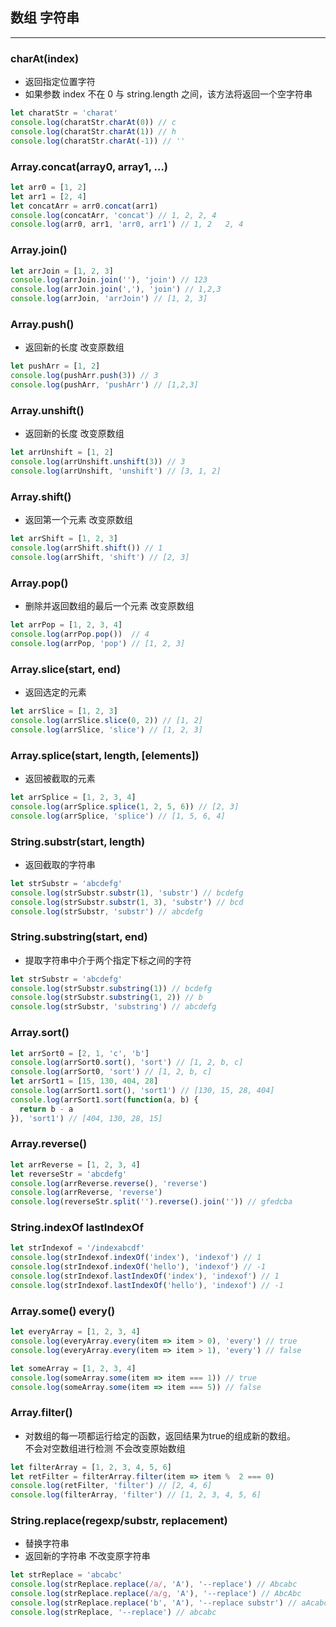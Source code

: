 ## 数组 字符串
---
### charAt(index)
* 返回指定位置字符
* 如果参数 index 不在 0 与 string.length 之间，该方法将返回一个空字符串
```js
let charatStr = 'charat'
console.log(charatStr.charAt(0)) // c
console.log(charatStr.charAt(1)) // h
console.log(charatStr.charAt(-1)) // ''
```

### Array.concat(array0, array1, ...)
```js
let arr0 = [1, 2]
let arr1 = [2, 4]
let concatArr = arr0.concat(arr1)
console.log(concatArr, 'concat') // 1, 2, 2, 4
console.log(arr0, arr1, 'arr0, arr1') // 1, 2   2, 4
```

### Array.join()
```js
let arrJoin = [1, 2, 3]
console.log(arrJoin.join(''), 'join') // 123
console.log(arrJoin.join(','), 'join') // 1,2,3
console.log(arrJoin, 'arrJoin') // [1, 2, 3]
```

### Array.push() 
* 返回新的长度 改变原数组
```js
let pushArr = [1, 2]
console.log(pushArr.push(3)) // 3
console.log(pushArr, 'pushArr') // [1,2,3]
```

### Array.unshift()
* 返回新的长度 改变原数组
```js
let arrUnshift = [1, 2]
console.log(arrUnshift.unshift(3)) // 3
console.log(arrUnshift, 'unshift') // [3, 1, 2]
```

### Array.shift()
* 返回第一个元素 改变原数组
```js
let arrShift = [1, 2, 3]
console.log(arrShift.shift()) // 1
console.log(arrShift, 'shift') // [2, 3]
```

### Array.pop()
* 删除并返回数组的最后一个元素 改变原数组
```js
let arrPop = [1, 2, 3, 4]
console.log(arrPop.pop())  // 4
console.log(arrPop, 'pop') // [1, 2, 3]
```

### Array.slice(start, end)
* 返回选定的元素
```js 
let arrSlice = [1, 2, 3]
console.log(arrSlice.slice(0, 2)) // [1, 2]
console.log(arrSlice, 'slice') // [1, 2, 3]
```

### Array.splice(start, length, [elements])
* 返回被截取的元素 
```js 
let arrSplice = [1, 2, 3, 4]
console.log(arrSplice.splice(1, 2, 5, 6)) // [2, 3]
console.log(arrSplice, 'splice') // [1, 5, 6, 4]
```

### String.substr(start, length)
* 返回截取的字符串
```js
let strSubstr = 'abcdefg'
console.log(strSubstr.substr(1), 'substr') // bcdefg 
console.log(strSubstr.substr(1, 3), 'substr') // bcd 
console.log(strSubstr, 'substr') // abcdefg
```

### String.substring(start, end)
* 提取字符串中介于两个指定下标之间的字符
```js 
let strSubstr = 'abcdefg'
console.log(strSubstr.substring(1)) // bcdefg
console.log(strSubstr.substring(1, 2)) // b
console.log(strSubstr, 'substring') // abcdefg
```

### Array.sort()
```js
let arrSort0 = [2, 1, 'c', 'b']
console.log(arrSort0.sort(), 'sort') // [1, 2, b, c]
console.log(arrSort0, 'sort') // [1, 2, b, c]
let arrSort1 = [15, 130, 404, 28]
console.log(arrSort1.sort(), 'sort1') // [130, 15, 28, 404] 
console.log(arrSort1.sort(function(a, b) {
  return b - a
}), 'sort1') // [404, 130, 28, 15]
```

### Array.reverse()
```js
let arrReverse = [1, 2, 3, 4]
let reverseStr = 'abcdefg'
console.log(arrReverse.reverse(), 'reverse')
console.log(arrReverse, 'reverse')
console.log(reverseStr.split('').reverse().join('')) // gfedcba
```

### String.indexOf lastIndexOf
```js
let strIndexof = '/indexabcdf'
console.log(strIndexof.indexOf('index'), 'indexof') // 1
console.log(strIndexof.indexOf('hello'), 'indexof') // -1
console.log(strIndexof.lastIndexOf('index'), 'indexof') // 1
console.log(strIndexof.lastIndexOf('hello'), 'indexof') // -1
```

### Array.some()  every()
```js
let everyArray = [1, 2, 3, 4]
console.log(everyArray.every(item => item > 0), 'every') // true
console.log(everyArray.every(item => item > 1), 'every') // false

let someArray = [1, 2, 3, 4]
console.log(someArray.some(item => item === 1)) // true
console.log(someArray.some(item => item === 5)) // false
```

### Array.filter()  
* 对数组的每一项都运行给定的函数，返回结果为true的组成新的数组。  
  不会对空数组进行检测 不会改变原始数组
```js
let filterArray = [1, 2, 3, 4, 5, 6]
let retFilter = filterArray.filter(item => item %  2 === 0)
console.log(retFilter, 'filter') // [2, 4, 6]
console.log(filterArray, 'filter') // [1, 2, 3, 4, 5, 6]
```

### String.replace(regexp/substr, replacement)
* 替换字符串 
* 返回新的字符串 不改变原字符串
```js 
let strReplace = 'abcabc'
console.log(strReplace.replace(/a/, 'A'), '--replace') // Abcabc 
console.log(strReplace.replace(/a/g, 'A'), '--replace') // AbcAbc 
console.log(strReplace.replace('b', 'A'), '--replace substr') // aAcabc 
console.log(strReplace, '--replace') // abcabc 
```